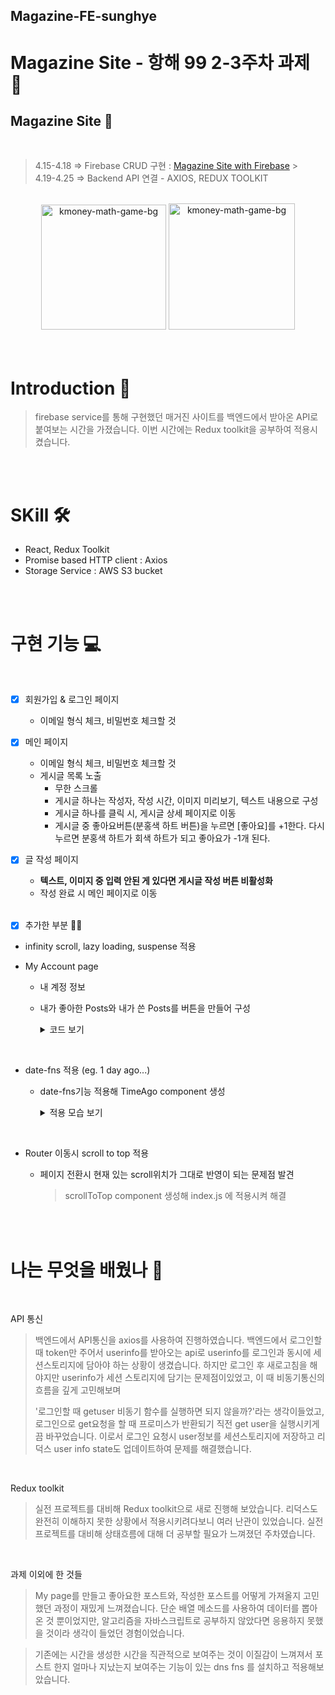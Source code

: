 ## Magazine-FE-sunghye

# Magazine Site - 항해 99 2-3주차 과제 📖

## Magazine Site 📖

  <br/>

> 4.15-4.18 => Firebase CRUD 구현 : [Magazine Site with Firebase](https://github.com/AlgoRoots/React-deep-99) > <br/>
> 4.19-4.25 => Backend API 연결 - AXIOS, REDUX TOOLKIT

<br/>
<div align="center" display="flex">
<img width="200" alt="kmoney-math-game-bg" src="https://user-images.githubusercontent.com/88864019/165020412-cf63a452-8116-4c36-9d76-a9675b55a564.png">
<img width="202" alt="kmoney-math-game-bg" src="https://user-images.githubusercontent.com/88864019/165020559-f536a23d-4535-4ba8-9286-3499c30beaec.png">
</div>
<br/><br/>

# Introduction 🙌

> firebase service를 통해 구현했던 매거진 사이트를 백엔드에서 받아온 API로 붙여보는 시간을 가졌습니다.
> 이번 시간에는 Redux toolkit을 공부하여 적용시켰습니다.

<br/><br/>

# SKill 🛠️

- React, Redux Toolkit
- Promise based HTTP client : Axios
- Storage Service : AWS S3 bucket

<br/><br/>

# 구현 기능 💻

<br/>

- [x] 회원가입 & 로그인 페이지

  - 이메일 형식 체크, 비밀번호 체크할 것

- [x] 메인 페이지

  - 이메일 형식 체크, 비밀번호 체크할 것
  - 게시글 목록 노출
    - 무한 스크롤
    - 게시글 하나는 작성자, 작성 시간, 이미지 미리보기, 텍스트 내용으로 구성
    - 게시글 하나를 클릭 시, 게시글 상세 페이지로 이동
    - 게시글 중 좋아요버튼(분홍색 하트 버튼)을 누르면 [좋아요]를 +1한다. 다시 누르면 분홍색 하트가 회색 하트가 되고 좋아요가 -1개 된다.

- [x] 글 작성 페이지

  - **텍스트, 이미지 중 입력 안된 게 있다면 게시글 작성 버튼 비활성화**
  - 작성 완료 시 메인 페이지로 이동
    <br/><br/>

- [x] 추가한 부분 🐥🐣

- infinity scroll, lazy loading, suspense 적용

- My Account page

  - 내 계정 정보
  - 내가 좋아한 Posts와 내가 쓴 Posts를 버튼을 만들어 구성
    <details>
    <summary> 코드 보기 </summary>

    ```js
    const MyAccount = () => {
      ...
      const [isMyPostsActived, setIsMyPostsActived] = useState(true);

      const btnToggle = (e) => {
        if (e.currentTarget.id === "your_posts") {
          setIsMyPostsActived(true);
        } else {
          setIsMyPostsActived(false);
        }
      };

      return (
        <React.Fragment>
         ...

            {isMyPostsActived ? (
              <Grid padding="2rem 0">
                <Cards>
                  {posts
                    .filter((post) => post?.user_id === user_info.user_id)
                    .map((post) => {
                      return <Card key={post.post_id} card={post} />;
                    })}
                </Cards>
              </Grid>
            ) : (
              <Grid padding="2rem 0">
                <Cards>
                  {posts
                    .filter((post) =>
                      post?.post_like?.includes(user_info.user_id)
                    )
                    .map((post) => {
                      return <Card key={post.post_id} card={post} />;
                    })}
                </Cards>
              </Grid>
            )}
        ...
      );
    };
    ```

  </details>

<br/>

- date-fns 적용 (eg. 1 day ago...)

  - date-fns기능 적용해 TimeAgo component 생성
    <details>
     <summary> 적용 모습 보기</summary>
     
     <img width="300" alt="kmoney-math-game-bg" src="https://user-images.githubusercontent.com/88864019/165021166-a36445bf-fead-46c3-8b9c-c7a0f8a0669c.png">

     </details>

<br/>

- Router 이동시 scroll to top 적용

  - 페이지 전환시 현재 있는 scroll위치가 그대로 반영이 되는 문제점 발견

    > scrollToTop component 생성해 index.js 에 적용시켜 해결

<br/><br/>

# 나는 무엇을 배웠나 📖

<br/>

API 통신

> 백엔드에서 API통신을 axios를 사용하여 진행하였습니다. 백엔드에서 로그인할 때 token만 주어서 userinfo를 받아오는 api로 userinfo를 로그인과 동시에 세션스토리지에 담아야 하는 상황이 생겼습니다. 하지만 로그인 후 새로고침을 해야지만 userinfo가 세션 스토리지에 담기는 문제점이있었고, 이 때 비동기통신의 흐름을 깊게 고민해보며
>
> '로그인할 때 getuser 비동기 함수를 실행하면 되지 않을까?'라는 생각이들었고, 로그인으로 get요청을 할 때 프로미스가 반환되기 직전 get user을 실행시키게끔 바꾸었습니다. 이로서 로그인 요청시 user정보를 세션스토리지에 저장하고 리덕스 user info state도 업데이트하여 문제를 해결했습니다.

<br/>

Redux toolkit

> 실전 프로젝트를 대비해 Redux toolkit으로 새로 진행해 보았습니다. 리덕스도 완전히 이해하지 못한 상황에서 적용시키려다보니 여러 난관이 있었습니다. 실전 프로젝트를 대비해 상태흐름에 대해 더 공부할 필요가 느껴졌던 주차였습니다.

<br/>

과제 이외에 한 것들

> My page를 만들고 좋아요한 포스트와, 작성한 포스트를 어떻게 가져올지 고민했던 과정이 재밌게 느껴졌습니다. 단순 배열 메소드를 사용하여 데이터를 뽑아온 것 뿐이었지만, 알고리즘을 자바스크립트로 공부하지 않았다면 응용하지 못했을 것이라 생각이 들었던 경험이었습니다.
> <br />

> 기존에는 시간을 생성한 시간을 직관적으로 보여주는 것이 이질감이 느껴져서 포스트 한지 얼마나 지났는지 보여주는 기능이 있는 dns fns 를 설치하고 적용해보았습니다.
